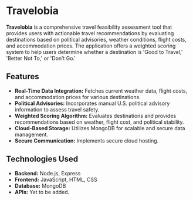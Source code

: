 # Travelobia

**Travelobia** is a comprehensive travel feasibility assessment tool that provides users with actionable travel recommendations by evaluating destinations based on political advisories, weather conditions, flight costs, and accommodation prices. The application offers a weighted scoring system to help users determine whether a destination is 'Good to Travel,' 'Better Not To,' or 'Don’t Go.'

## Features

- **Real-Time Data Integration:** Fetches current weather data, flight costs, and accommodation prices for various destinations.
- **Political Advisories:** Incorporates manual U.S. political advisory information to assess travel safety.
- **Weighted Scoring Algorithm:** Evaluates destinations and provides recommendations based on weather, flight cost, and political stability.
- **Cloud-Based Storage:** Utilizes MongoDB for scalable and secure data management.
- **Secure Communication:** Implements secure cloud hosting.

## Technologies Used

- **Backend:** Node.js, Express
- **Frontend:** JavaScript, HTML, CSS
- **Database:** MongoDB
- **APIs:** Yet to be added.
